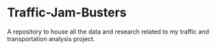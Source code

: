# Traffic-Jam-Busters
A repository to house all the data and research related to my traffic and transportation analysis project.
